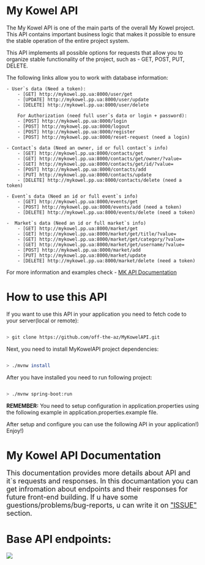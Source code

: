 # My Kowel API

The My Kowel API is one of the main parts of the overall My Kowel project. This API contains important business logic that makes it possible to ensure the stable operation of the entire project system.

This API implements all possible options for requests that allow you to organize stable functionality of the project, such as - GET, POST, PUT, DELETE.

The following links allow you to work with database information:

    - User`s data (Need a token):
        - [GET] http://mykowel.pp.ua:8000/user/get
        - [UPDATE] http://mykowel.pp.ua:8000/user/update
        - [DELETE] http://mykowel.pp.ua:8000/user/delete

        For Authorization (need full user`s data or login + password):
        - [POST] http://mykowel.pp.ua:8000/login
        - [POST] http://mykowel.pp.ua:8000/logout
        - [POST] http://mykowel.pp.ua:8000/register
        - [POST] http://mykowel.pp.ua:8000/reset-request (need a login)

    - Contact`s data (Need an owner, id or full contact`s info)
        - [GET] http://mykowel.pp.ua:8000/contacts/get
        - [GET] http://mykowel.pp.ua:8000/contacts/get/owner/?value=
        - [GET] http://mykowel.pp.ua:8000/contacts/get/id/?value=
        - [POST] http://mykowel.pp.ua:8000/contacts/add
        - [PUT] http://mykowel.pp.ua:8000/contacts/update
        - [DELETE] http://mykowel.pp.ua:8000/contacts/delete (need a token)

    - Event`s data (Need an id or full event`s info)
        - [GET] http://mykowel.pp.ua:8000/events/get
        - [POST] http://mykowel.pp.ua:8000/events/add (need a token)
        - [DELETE] http://mykowel.pp.ua:8000/events/delete (need a token)

    -  Market`s data (Need an id or full market`s info)
        - [GET] http://mykowel.pp.ua:8000/market/get
        - [GET] http://mykowel.pp.ua:8000/market/get/title/?value=
        - [GET] http://mykowel.pp.ua:8000/market/get/category/?value=
        - [GET] http://mykowel.pp.ua:8000/market/get/username/?value=
        - [POST] http://mykowel.pp.ua:8000/market/add
        - [PUT] http://mykowel.pp.ua:8000/market/update
        - [DELETE] http://mykowel.pp.ua:8000/market/delete (need a token)

For more information and examples check - <a href="#my-kowel-api-documentation">MK API Documentation</a>

# How to use this API

If you want to use this API in your application you need to fetch code to your server(local or remote):

```bash

> git clone https://github.com/off-the-az/MyKowelAPI.git

```

Next, you need to install MyKowelAPI project dependencies:

```bash

> ./mvnw install

```

After you have installed you need to run following project:

```bash

> ./mvnw spring-boot:run

```

<b>REMEMBER:</b> You need to setup configuration in application.properties using the following example in application.properties.example file.


After setup and configure you can use the following API in your application!) Enjoy!)

# My Kowel API Documentation

<div style="font-size: 18px">
This documentation provides more details about API and it`s requests and responses. In this documantation you can get infromation about endpoints and their responses for future front-end building. If u have some guestions/problems/bug-reports, u can write it on <a href="https://github.com/off-the-az/MyKowelAPI/issues">"ISSUE"</a> section.
</div>




# Base API endpoints:

![](./endpoints.svg)